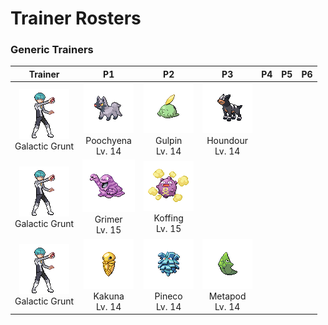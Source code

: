 # Trainer Rosters

### Generic Trainers

| Trainer | P1 | P2 | P3 | P4 | P5 | P6 |
|:-------:|:--:|:--:|:--:|:--:|:--:|:--:|
| ![Galactic Grunt](../../assets/trainers/galactic_grunt.png)<br>Galactic Grunt | ![Poochyena](../../assets/sprites/poochyena/front.gif)<br>Poochyena<br>Lv. 14 | ![Gulpin](../../assets/sprites/gulpin/front.gif)<br>Gulpin<br>Lv. 14 | ![Houndour](../../assets/sprites/houndour/front.gif)<br>Houndour<br>Lv. 14 |
| ![Galactic Grunt](../../assets/trainers/galactic_grunt.png)<br>Galactic Grunt | ![Grimer](../../assets/sprites/grimer/front.gif)<br>Grimer<br>Lv. 15 | ![Koffing](../../assets/sprites/koffing/front.gif)<br>Koffing<br>Lv. 15 |
| ![Galactic Grunt](../../assets/trainers/galactic_grunt.png)<br>Galactic Grunt | ![Kakuna](../../assets/sprites/kakuna/front.gif)<br>Kakuna<br>Lv. 14 | ![Pineco](../../assets/sprites/pineco/front.gif)<br>Pineco<br>Lv. 14 | ![Metapod](../../assets/sprites/metapod/front.gif)<br>Metapod<br>Lv. 14 |

